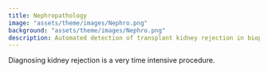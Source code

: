 ```yaml
---
title: Nephropathology
image: "assets/theme/images/Nephro.png"
background: "assets/theme/images/Nephro.png"
description: Automated detection of transplant kidney rejection in biopsies
---
```


Diagnosing kidney rejection is a very time intensive procedure. 

